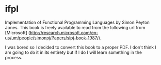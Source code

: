 # ifpl

Implementation of Functional Programming Languages by Simon Peyton Jones.
This book is freely available to read from the following url from [Microsoft]
(http://research.microsoft.com/en-us/um/people/simonpj/Papers/slpj-book-1987/).

I was bored so I decided to convert this book to a proper PDF. I don't think I am
going to do it in its entirety but if I do I will learn something in the process.

